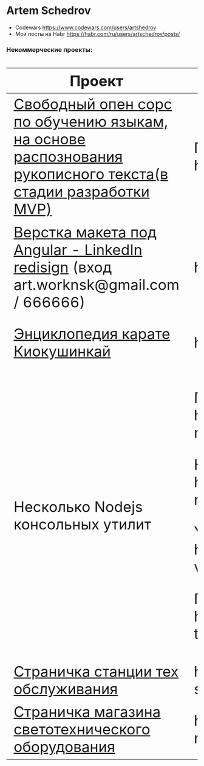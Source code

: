# Artem Schedrov

* Codewars https://www.codewars.com/users/artshedrov
* Мои посты на Habr https://habr.com/ru/users/artschedrov/posts/

### Некоммерческие проекты:
<div class="w3-responsive">
<font size="12px">
<table style="font-size: 80%" width="100%" class="w3-table-all notranslate" id="myTable">
<thead>
<tr class="w3-white">
<th width="30%">Проект</th>
<th width="30%">Ссылка</th>
<th width="40%">Технологии</th>
<th>Категория</th>
</tr>
</thead>
<tbody>
  <tr>
    <td><a href="https://github.com/Linotis">Свободный опен сорс по обучению языкам, на основе распознования рукописного текста(в стадии разработки MVP)</a></td>
    <td>Первоначальный прототип на Angular: https://gitlab.com/kusarigama/alphabet</td>
    <td>Angular,MongoDB, Express</td>
    <td align="center">MEAN стек</td>
  </tr>
  <tr>
    <td><a href="https://github.com/artschedrov/linkedin-rework">Верстка макета под Angular - LinkedIn redisign</a> (вход art.worknsk@gmail.com / 666666) </td>
    <td>https://linkedinrework.firebaseapp.com/</td>
    <td>Angular 12, SCSS, Firebase, Webpack</td>
    <td align="center">Angular</td>
  </tr>
  <tr>
    <td><a href="https://github.com/artschedrov/kio-app/">Энциклопедия карате Киокушинкай</a></td>
    <td>https://kio-app-d36b2.web.app/</td>
    <td>Angular 8, SCSS, Firebase, Webpack, PWA</td>
    <td align="center">Angular</td>
  </tr>
  <tr>
    <td>Несколько Nodejs консольных утилит</td>
    <td><p>Погода на сегодня: https://github.com/artschedrov/weather-now</p><p>Новости с opennet: https://github.com/artschedrov/opennet-news-viewer</p><p>Youtube viewer: https://github.com/artschedrov/tube-viewer</p><p>Переводчик libre translate: https://github.com/artschedrov/libre-trans-cli</p></td>
    <td>Node.js</td>
    <td align="center">Node.js</td>
  </tr>
  <tr>
    <td><a href="https://github.com/artschedrov/carrepair-maket/">Страничка станции тех обслуживания</a></td>
    <td>https://artschedrov.github.io/carrepair-static/</td>
    <td>HTML, CSS(LESS), JS</td>
    <td align="center">Верстка</td>
  </tr>
  <tr>
    <td><a href="https://github.com/artschedrov/proj-maket/">Страничка магазина светотехнического оборудования</a></td>
    <td>https://artschedrov.github.io/proj-maket-static/</td>
    <td>HTML, CSS(LESS), JS</td>
    <td align="center">Верстка</td>
  </tr>
</tbody>
</table>
</font>
</div>
</br>
